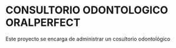 # CONSULTORIO ODONTOLOGICO ORALPERFECT

Este proyecto se encarga de administrar un cosultorio odontológico
